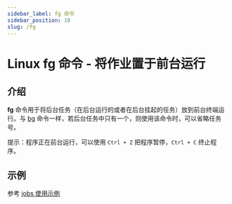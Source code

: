```yaml
---
sidebar_label: fg 命令
sidebar_position: 10
slug: /fg
---
```


# Linux fg 命令 - 将作业置于前台运行



## 介绍

**fg** 命令用于将后台任务（在后台运行的或者在后台挂起的任务）放到前台终端运行。与 [bg](/linux-command/bg/) 命令一样，若后台任务中只有一个，则使用该命令时，可以省略任务号。

提示：程序正在前台运行，可以使用 `Ctrl + Z` 把程序暂停，`Ctrl + C` 终止程序。



## 示例

参考 [jobs 使用示例](/linux-command/jobs/)

